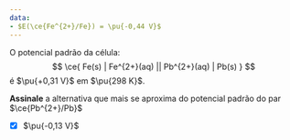 ```yaml
---
data:
- $E(\ce{Fe^{2+}/Fe}) = \pu{-0,44 V}$
---
```


O potencial padrão da célula:
$$
    \ce{ Fe(s) | Fe^{2+}(aq) || Pb^{2+}(aq) | Pb(s) }
$$
é $\pu{+0,31 V}$ em $\pu{298 K}$.

**Assinale** a alternativa que mais se aproxima do potencial padrão do par $\ce{Pb^{2+}/Pb}$

- [x] $\pu{-0,13 V}$
